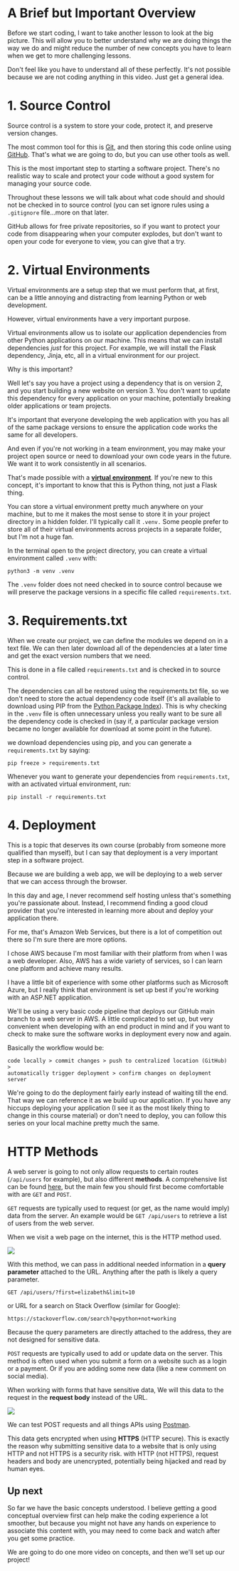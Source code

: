 # A Brief but Important Overview

Before we start coding, I want to take another lesson to look at the big picture. This will allow you to better understand why we are doing things the way we do and might reduce the number of new concepts you have to learn when we get to more challenging lessons.

Don't feel like you have to understand all of these perfectly. It's not possible because we are not coding anything in this video. Just get a general idea.

# 1. Source Control

Source control is a system to store your code, protect it, and preserve version changes.

The most common tool for this is [Git](https://git-scm.com/), and then storing this code online using [GitHub](https://github.com/). That's what we are going to do, but you can use other tools as well.

This is the most important step to starting a software project. There's no realistic way to scale and protect your code without a good system for managing your source code.

Throughout these lessons we will talk about what code should and should not be checked in to source control (you can set ignore rules using a ```.gitignore``` file...more on that later.

GitHub allows for free private repositories, so if you want to protect your code from disappearing when your computer explodes, but don't want to open your code for everyone to view, you can give that a try.

# 2. Virtual Environments

Virtual environments are a setup step that we must perform that, at first, can be a little annoying and distracting from learning Python or web development.

However, virtual environments have a very important purpose.

Virtual environments allow us to isolate our application dependencies from other Python applications on our machine. This means that we can install dependencies *just* for this project. For example, we will install the Flask dependency, Jinja, etc, all in a virtual environment for our project.

Why is this important?

Well let's say you have a project using a dependency that is on version 2, and you start building a new website on version 3. You don't want to update this dependency for every application on your machine, potentially breaking older applications or team projects.

It's important that everyone developing the web application with you has all of the same package versions to ensure the application code works the same for all developers.

And even if you're not working in a team environment, you may make your project open source or need to download your own code years in the future. We want it to work consistently in all scenarios.

That's made possible with a [**virtual environment**](https://docs.python.org/3/tutorial/venv.html). If you're new to this concept, it's important to know that this is Python thing, not just a Flask thing.

You can store a virtual environment pretty much anywhere on your machine, but to me it makes the most sense to store it in your project directory in a hidden folder. I'll typically call it ```.venv.``` Some people prefer to store all of their virtual environments across projects in a separate folder, but I'm not a huge fan.

In the terminal open to the project directory, you can create a virtual environment called ```.venv``` with:

```
python3 -m venv .venv
```

The ```.venv``` folder does not need checked in to source control because we will preserve the package versions in a specific file called ```requirements.txt```.

# 3. Requirements.txt

When we create our project, we can define the modules we depend on in a text file. We can then later download all of the dependencies at a later time and get the exact version numbers that we need.

This is done in a file called ```requirements.txt``` and is checked in to source control.

The dependencies can all be restored using the requirements.txt file, so we don't need to store the actual dependency code itself (it's all available to download using PIP from the [Python Package Index](https://pypi.org/)). This is why checking in the ```.venv``` file is often unnecessary unless you really want to be sure all the dependency code is checked in (say if, a particular package version became no longer available for download at some point in the future).

we download dependencies using pip, and you can generate a ```requirements.txt``` by saying:

```
pip freeze > requirements.txt
```

Whenever you want to generate your dependencies from ```requirements.txt```, with an activated virtual environment, run:

```
pip install -r requirements.txt
```

# 4. Deployment

This is a topic that deserves its own course (probably from someone more qualified than myself), but I can say that deployment is a very important step in a software project.

Because we are building a web app, we will be deploying to a web server that we can access through the browser.

In this day and age, I never recommend self hosting unless that's something you're passionate about. Instead, I recommend finding a good cloud provider that you're interested in learning more about and deploy your application there.

For me, that's Amazon Web Services, but there is a lot of competition out there so I'm sure there are more options.

I chose AWS because I'm most familiar with their platform from when I was a web developer. Also, AWS has a wide variety of services, so I can learn one platform and achieve many results.

I have a little bit of experience with some other platforms such as Microsoft Azure, but I really think that environment is set up best if you're working with an ASP.NET application.

We'll be using a very basic code pipeline that deploys our GitHub main branch to a web server in AWS. A little complicated to set up, but very convenient when developing with an end product in mind and if you want to check to make sure the software works in deployment every now and again.

Basically the workflow would be:

```
code locally > commit changes > push to centralized location (GitHub) >
automatically trigger deployment > confirm changes on deployment server
```

We're going to do the deployment fairly early instead of waiting till the end. That way we can reference it as we build up our application. If you have any hiccups deploying your application (I see it as the most likely thing to change in this course material) or don't need to deploy, you can follow this series on your local machine pretty much the same.

# HTTP Methods

A web server is going to not only allow requests to certain routes (```/api/users``` for example), but also different **methods**. A comprehensive list can be found [here](https://developer.mozilla.org/en-US/docs/Web/HTTP/Methods), but the main few you should first become comfortable with are ```GET``` and ```POST```.

```GET``` requests are typically used to request (or get, as the name would imply) data from the server. An example would be ```GET /api/users``` to retrieve a list of users from the web server.

When we visit a web page on the internet, this is the HTTP method used.

![](./img/stackoverflow-request.png)

With this method, we can pass in additional needed information in a **query parameter** attached to the URL. Anything after the path is likely a query parameter.

```
GET /api/users/?first=elizabeth&limit=10

```

or URL for a search on Stack Overflow (similar for Google):

```
https://stackoverflow.com/search?q=python+not+working
```


Because the query parameters are directly attached to the address, they are not designed for sensitive data.

```POST``` requests are typically used to add or update data on the server. This method is often used when you submit a form on a website such as a login or a payment. Or if you are adding some new data (like a new comment on social media).

When working with forms that have sensitive data, We will this data to the request in the **request body** instead of the URL.

![](./img/request-body.png)

We can test POST requests and all things APIs using [Postman](https://www.postman.com/).

This data gets encrypted when using **HTTPS** (HTTP secure). This is exactly the reason why submitting sensitive data to a website that is only using HTTP and not HTTPS is a security risk. with HTTP (not HTTPS), request headers and body are unencrypted, potentially being hijacked and read by human eyes.

## Up next

So far we have the basic concepts understood. I believe getting a good conceptual overview first can help make the coding experience a lot smoother, but because you might not have any hands on experience to associate this content with, you may need to come back and watch after you get some practice.

We are going to do one more video on concepts, and then we'll set up our project!
